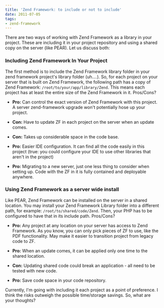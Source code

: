 ```yaml
---
title: 'Zend Framework: to include or not to include'
date: 2011-07-05
tags:
- zend-framework
---
```

There are two ways of working with Zend Framework as a library in your project.  These are including it in your project repository and using a shared copy on the server (like PEAR).  Let us discuss both:

<!--more-->

### Including Zend Framework In Your Project

The first method is to include the Zend Framework library folder in your zend framework project's library folder (uh....).  So, for each project on your server that is built on Zend Framework, the following path has a copy of Zend Framework:  `/root/to/your/app/library/Zend`.  This means each project has at least the entire size of the Zend Framework in it.  Pros/Cons?

  * **Pro:** Can control the exact version of Zend Framework with this project.  A server zend-framework upgrade won't potentially hose up your project.

  * **Con:** Have to update ZF in each project on the server when an update comes.

  * **Con:** Takes up considerable space in the code base.

  * **Pro:** Easier IDE configuration.  It can find all the code easily in this project (true: you could configure your IDE to use other libraries that aren't in the project)

  * **Pro:** Migrating to a new server, just one less thing to consider when setting up.  Code with the ZF in it is fully contained and deployable anywhere.

### Using Zend Framework as a server wide install

Like PEAR, Zend Framework can be installed on the server in a shared location.  You may install your Zend Framework Library folder into a different path, for example: `/root/to/shared/code/Zend`.  Then, your PHP has to be configured to have that in its include path.  Pros/Cons?

  * **Pro:** Any project at any location on your server has access to Zend Framework.  As you know, you can only pick pieces of ZF to use, like the PDF functionality.  May make it easier to transition project from legacy code to ZF.

  * **Pro:** When an update comes, it can be applied only one time to the shared location.

  * **Con:** Updating shared code could break an application - all need to be tested with new code.

  * **Pro:** Save code space in your code repository.

Currently, I'm going with including it each project as a point of preference.  I think the risks outweigh the possible time/storage savings.  So, what are your thoughts?
